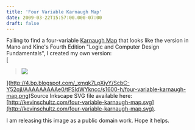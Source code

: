 ```yaml
---
title: 'Four Variable Karnaugh Map'
date: 2009-03-22T15:57:00.000-07:00
draft: false
---
```


Failing to find a four-variable [Karnaugh Map](http://en.wikipedia.org/wiki/Karnaugh_map) that looks like the version in Mano and Kine's Fourth Edition "Logic and Computer Design Fundamentals", I created my own version:  
[

> ![](http://4.bp.blogspot.com/_xmqk7LpXiyY/ScbC-Y52qjI/AAAAAAAAAe0/tFSIdWYkncc/s320/four-variable-karnaugh-map.png)

](http://4.bp.blogspot.com/_xmqk7LpXiyY/ScbC-Y52qjI/AAAAAAAAAe0/tFSIdWYkncc/s1600-h/four-variable-karnaugh-map.png)Source Inkscape SVG file available here: [http://kevinschultz.com/four-variable-karnaugh-map.svg](http://kevinschultz.com/four-variable-karnaugh-map.svg).  
  
I am releasing this image as a public domain work. Hope it helps.